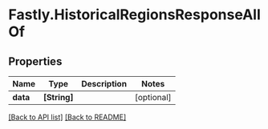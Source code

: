 # Fastly.HistoricalRegionsResponseAllOf

## Properties

Name | Type | Description | Notes
------------ | ------------- | ------------- | -------------
**data** | **[String]** |  | [optional] 


[[Back to API list]](../../README.md#endpoints) [[Back to README]](../../README.md)
